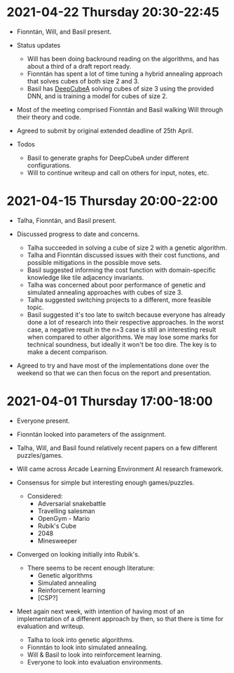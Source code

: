 # 2021-04-22 Thursday 20:30-22:45

- Fionntán, Will, and Basil present.

- Status updates
  + Will has been doing backround reading on the algorithms, and has about a
    third of a draft report ready.
  + Fionntán has spent a lot of time tuning a hybrid annealing approach that
    solves cubes of both size 2 and 3.
  + Basil has [DeepCubeA](https://github.com/ai-msceteers/DeepCubeA) solving
    cubes of size 3 using the provided DNN, and is training a model for cubes of
    size 2.

- Most of the meeting comprised Fionntán and Basil walking Will through their
  theory and code.

- Agreed to submit by original extended deadline of 25th April.

- Todos
  + Basil to generate graphs for DeepCubeA under different configurations.
  + Will to continue writeup and call on others for input, notes, etc.

# 2021-04-15 Thursday 20:00-22:00

- Talha, Fionntán, and Basil present.

- Discussed progress to date and concerns.
  + Talha succeeded in solving a cube of size 2 with a genetic algorithm.
  + Talha and Fionntán discussed issues with their cost functions, and possible
    mitigations in the possible move sets.
  + Basil suggested informing the cost function with domain-specific knowledge
    like tile adjacency invariants.
  + Talha was concerned about poor performance of genetic and simulated
    annealing approaches with cubes of size 3.
  + Talha suggested switching projects to a different, more feasible topic.
  + Basil suggested it's too late to switch because everyone has already done a
    lot of research into their respective approaches.  In the worst case, a
    negative result in the n=3 case is still an interesting result when compared
    to other algorithms.  We may lose some marks for technical soundness, but
    ideally it won't be too dire.  The key is to make a decent comparison.

- Agreed to try and have most of the implementations done over the weekend so
  that we can then focus on the report and presentation.

# 2021-04-01 Thursday 17:00-18:00

- Everyone present.
- Fionntán looked into parameters of the assignment.
- Talha, Will, and Basil found relatively recent papers on a few different
  puzzles/games.
- Will came across Arcade Learning Environment AI research framework.

- Consensus for simple but interesting enough games/puzzles.
  + Considered:
    - Adversarial snakebattle
    - Travelling salesman
    - OpenGym - Mario
    - Rubik's Cube
    - 2048
    - Minesweeper
- Converged on looking initially into Rubik's.
  + There seems to be recent enough literature:
    - Genetic algorithms
    - Simulated annealing
    - Reinforcement learning
    - [CSP?]

- Meet again next week, with intention of having most of an implementation of a
  different approach by then, so that there is time for evaluation and writeup.
  + Talha to look into genetic algorithms.
  + Fionntán to look into simulated annealing.
  + Will & Basil to look into reinforcement learning.
  + Everyone to look into evaluation environments.
